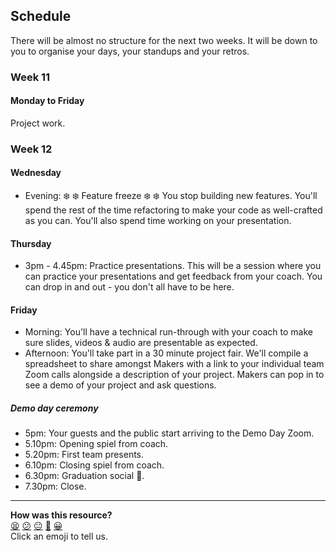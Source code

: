 ## Schedule

There will be almost no structure for the next two weeks.  It will be down to you to organise your days, your standups and your retros.

### Week 11

#### Monday to Friday

Project work.

### Week 12

#### Wednesday

* Evening: :snowflake: :snowflake: Feature freeze :snowflake: :snowflake: You stop building new features.  You'll spend the rest of the time refactoring to make your code as well-crafted as you can.  You'll also spend time working on your presentation.

#### Thursday

* 3pm - 4.45pm: Practice presentations. This will be a session where you can practice your presentations and get feedback from your coach.  You can drop in and out - you don't all have to be here.

#### Friday

* Morning: You'll have a technical run-through with your coach to make sure slides, videos & audio are presentable as expected.
* Afternoon: You'll take part in a 30 minute project fair. We'll compile a spreadsheet to share amongst Makers with a link to your individual team Zoom calls alongside a description of your project. Makers can pop in to see a demo of your project and ask questions. 

##### Demo day ceremony

* 5pm: Your guests and the public start arriving to the Demo Day Zoom.
* 5.10pm: Opening spiel from coach.
* 5.20pm: First team presents.
* 6.10pm: Closing spiel from coach.
* 6.30pm: Graduation social 🎉.
* 7.30pm: Close.

<!-- BEGIN GENERATED SECTION DO NOT EDIT -->

---

**How was this resource?**  
[😫](https://airtable.com/shrUJ3t7KLMqVRFKR?prefill_Repository=course&prefill_File=sequence/remote/final_projects.md&prefill_Sentiment=😫) [😕](https://airtable.com/shrUJ3t7KLMqVRFKR?prefill_Repository=course&prefill_File=sequence/remote/final_projects.md&prefill_Sentiment=😕) [😐](https://airtable.com/shrUJ3t7KLMqVRFKR?prefill_Repository=course&prefill_File=sequence/remote/final_projects.md&prefill_Sentiment=😐) [🙂](https://airtable.com/shrUJ3t7KLMqVRFKR?prefill_Repository=course&prefill_File=sequence/remote/final_projects.md&prefill_Sentiment=🙂) [😀](https://airtable.com/shrUJ3t7KLMqVRFKR?prefill_Repository=course&prefill_File=sequence/remote/final_projects.md&prefill_Sentiment=😀)  
Click an emoji to tell us.

<!-- END GENERATED SECTION DO NOT EDIT -->

